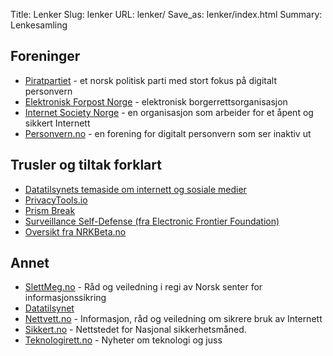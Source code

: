 Title: Lenker
Slug: lenker
URL: lenker/
Save_as: lenker/index.html
Summary: Lenkesamling

## Foreninger
- [Piratpartiet](https://www.piratpartiet.no/) - et norsk politisk parti med stort fokus på digitalt personvern
- [Elektronisk Forpost Norge](https://efn.no/) - elektronisk borgerrettsorganisasjon
- [Internet Society Norge](http://www.isoc.no/) - en organisasjon som arbeider for et åpent og sikkert Internett
- [Personvern.no](http://www.personvern.no/) - en forening for digitalt personvern som ser inaktiv ut

## Trusler og tiltak forklart
- [Datatilsynets temaside om internett og sosiale medier](https://www.datatilsynet.no/Teknologi/Internett/)
- [PrivacyTools.io](https://www.privacytools.io)
- [Prism Break](https://prism-break.org/no/)
- [Surveillance Self-Defense (fra Electronic Frontier Foundation)](https://ssd.eff.org)
- [Oversikt fra NRKBeta.no](https://nrkbeta.no/2014/12/16/unnga-a-bli-overvaket-pa-nett/)

## Annet
- [SlettMeg.no](https://slettmeg.no) - Råd og veiledning i regi av Norsk senter for informasjonssikring
- [Datatilsynet](https://www.datatilsynet.no)
- [Nettvett.no](https://nettvett.no) - Informasjon, råd og veiledning om sikrere bruk av Internett
- [Sikkert.no](https://sikkert.no) - Nettstedet for Nasjonal sikkerhetsmåned.
- [Teknologirett.no](https://teknologirett.no) - Nyheter om teknologi og juss
